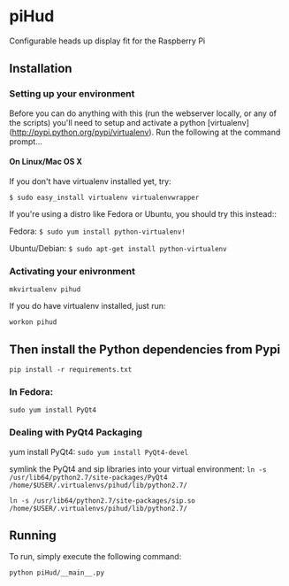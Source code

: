piHud
=====

Configurable heads up display fit for the Raspberry Pi

## Installation

### Setting up your environment

Before you can do anything with this (run the webserver locally, or any of
the scripts) you'll need to setup and activate a python [virtualenv]
(http://pypi.python.org/pypi/virtualenv). Run the following at the command
prompt...

#### On Linux/Mac OS X


If you don't have virtualenv installed yet, try:

```$ sudo easy_install virtualenv virtualenvwrapper```

If you're using a distro like Fedora or Ubuntu, you should try this instead::

 Fedora:
 ```$ sudo yum install python-virtualenv!```

 Ubuntu/Debian:
 ```$ sudo apt-get install python-virtualenv```

### Activating your enivronment

```mkvirtualenv pihud```

If you do have virtualenv installed, just run:

```workon pihud```

## Then install the Python dependencies from Pypi

```pip install -r requirements.txt```


### In Fedora:

```sudo yum install PyQt4```

### Dealing with PyQt4 Packaging

yum install PyQt4:
```sudo yum install PyQt4-devel```

symlink the PyQt4 and sip libraries into your virtual environment:
```ln -s /usr/lib64/python2.7/site-packages/PyQt4 /home/$USER/.virtualenvs/pihud/lib/python2.7/```

```ln -s /usr/lib64/python2.7/site-packages/sip.so /home/$USER/.virtualenvs/pihud/lib/python2.7/```


Running
-------

To run, simply execute the following command:

    python piHud/__main__.py

